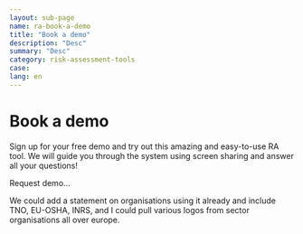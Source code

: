 ```yaml
---
layout: sub-page
name: ra-book-a-demo
title: "Book a demo"
description: "Desc"
summary: "Desc"
category: risk-assessment-tools
case: 
lang: en
---
```


# Book a demo

Sign up for your free demo and try out this amazing and easy-to-use RA tool. We will guide you through the system using screen sharing and answer all your questions!

Request demo…

We could add a statement on organisations using it already and include TNO, EU-OSHA, INRS, and I could pull various logos from sector organisations all over europe.

